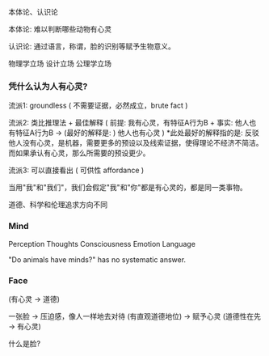 
本体论、认识论

本体论: 难以判断哪些动物有心灵

认识论: 通过语言，称谓，脸的识别等赋予生物意义。

物理学立场
设计立场
公理学立场

### 凭什么认为人有心灵?

流派1: groundless ( 不需要证据，必然成立，brute fact )

流派2: 类比推理法 + 最佳解释 ( 前提: 我有心灵，有特征A行为B + 事实: 他人也有特征A行为B -> (最好的解释是: ) 他人也有心灵 )
*此处最好的解释指的是: 反驳他人没有心灵，是机器，需要更多的预设以及线索证据，使得理论不经济不简洁。而如果承认有心灵，那么所需要的预设更少。

流派3: 可以直接看出 ( 可供性 affordance )


当用"我"和"我们"，我们会假定"我"和"你"都是有心灵的，都是同一类事物。

道德、科学和伦理追求方向不同


### Mind

Perception
Thoughts
Consciousness
Emotion
Language

"Do animals have minds?" has no systematic answer.

### Face 


(有心灵 -> 道德)


一张脸 -> 压迫感，像人一样地去对待 (有直观道德地位) -> 赋予心灵
(道德性在先 -> 有心灵)


什么是脸?
